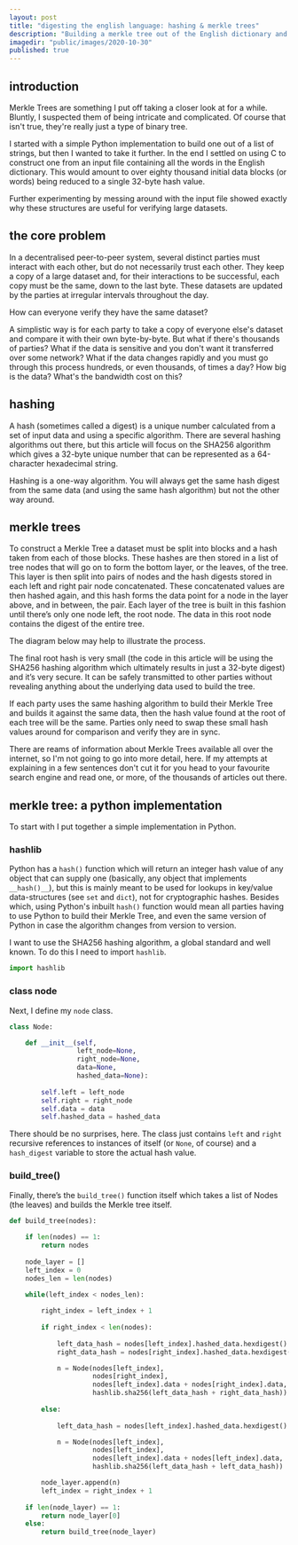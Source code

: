 ```yaml
---
layout: post
title: "digesting the english language: hashing & merkle trees"
description: "Building a merkle tree out of the English dictionary and getting the root hash of the English Language"
imagedir: "public/images/2020-10-30"
published: true
---
```

## introduction
Merkle Trees are something I put off taking a closer look at for a while. Bluntly, I suspected them of being intricate and complicated. Of course that isn't true, they're really just a type of binary tree.

I started with a simple Python implementation to build one out of a list of strings, but then I wanted to take it further. In the end I settled on using C to construct one from an input file containing all the words in the English dictionary. This would amount to over eighty thousand initial data blocks (or words) being reduced to a single 32-byte hash value.

Further experimenting by messing around with the input file showed exactly why these structures are useful for verifying large datasets.

## the core problem
In a decentralised peer-to-peer system, several distinct parties must interact with each other, but do not necessarily trust each other. They keep a copy of a large dataset and, for their interactions to be successful, each copy must be the same, down to the last byte. These datasets are updated by the parties at irregular intervals throughout the day.

How can everyone verify they have the same dataset?

A simplistic way is for each party to take a copy of everyone else's dataset and compare it with their own byte-by-byte. But what if there's thousands of parties? What if the data is sensitive and you don't want it transferred over some network? What if the data changes rapidly and you must go through this process hundreds, or even thousands, of times a day? How big is the data? What's the bandwidth cost on this?

## hashing
A hash (sometimes called a digest) is a unique number calculated from a set of input data and using a specific algorithm. There are several hashing algorithms out there, but this article will focus on the SHA256 algorithm which gives a 32-byte unique number that can be represented as a 64-character hexadecimal string.

Hashing is a one-way algorithm. You will always get the same hash digest from the same data (and using the same hash algorithm) but not the other way around.

## merkle trees
To construct a Merkle Tree a dataset must be split into blocks and a hash taken from each of those blocks. These hashes are then stored in a list of tree nodes that will go on to form the bottom layer, or the leaves, of the tree.  This layer is then split into pairs of nodes and the hash digests stored in each left and right pair node concatenated. These concatenated values are then hashed again, and this hash forms the data point for a node in the layer above, and in between, the pair. Each layer of the tree is built in this fashion until there’s only one node left, the root node. The data in this root node contains the digest of the entire tree. 

The diagram below may help to illustrate the process.

The final root hash is very small (the code in this article will be using the SHA256 hashing algorithm which ultimately results in just a 32-byte digest) and it’s very secure. It can be safely transmitted to other parties without revealing anything about the underlying data used to build the tree.

If each party uses the same hashing algorithm to build their Merkle Tree and builds it against the same data, then the hash value found at the root of each tree will be the same. Parties only need to swap these small hash values around for comparison and verify they are in sync.

There are reams of information about Merkle Trees available all over the internet, so I'm not going to go into more detail, here. If my attempts at explaining in a few sentences don't cut it for you head to your favourite search engine and read one, or more, of the thousands of articles out there.
 
## merkle tree: a python implementation
To start with I put together a simple implementation in Python.

### hashlib
Python has a `hash()` function which will return an integer hash value of any object that can supply one (basically, any object that implements `__hash()__`), but this is  mainly meant to be used for lookups in key/value data-structures (see `set` and `dict`), not for cryptographic hashes. Besides which, using Python's inbuilt `hash()` function would mean all parties having to use Python to build their Merkle Tree, and even the same version of Python in case the algorithm changes from version to version.

I want to use the SHA256 hashing algorithm, a global standard and well known. To do this I need to import `hashlib`.

```python
import hashlib
```

### class node

Next, I define my `node` class.

```python
class Node:

    def __init__(self,
                 left_node=None,
                 right_node=None,
                 data=None,
                 hashed_data=None):
                 
        self.left = left_node
        self.right = right_node
        self.data = data
        self.hashed_data = hashed_data
```

There should be no surprises, here. The class just contains `left` and `right` recursive references to instances of itself (or `None`, of course) and a `hash_digest` variable to store the actual hash value.

### build_tree()

Finally, there’s the `build_tree()` function itself which takes a list of Nodes (the leaves) and builds the Merkle tree itself.

```python
def build_tree(nodes):
    
    if len(nodes) == 1:
        return nodes
    
    node_layer = []
    left_index = 0
    nodes_len = len(nodes)

    while(left_index < nodes_len):
    
        right_index = left_index + 1
    
        if right_index < len(nodes):
        
            left_data_hash = nodes[left_index].hashed_data.hexdigest().encode('utf-8')
            right_data_hash = nodes[right_index].hashed_data.hexdigest().encode('utf-8')

            n = Node(nodes[left_index],
                     nodes[right_index], 
                     nodes[left_index].data + nodes[right_index].data,
                     hashlib.sha256(left_data_hash + right_data_hash))
                     
        else:
        
            left_data_hash = nodes[left_index].hashed_data.hexdigest().encode('utf-8')

            n = Node(nodes[left_index],
                     nodes[left_index], 
                     nodes[left_index].data + nodes[left_index].data,
                     hashlib.sha256(left_data_hash + left_data_hash))

        node_layer.append(n)
        left_index = right_index + 1
    
    if len(node_layer) == 1:
        return node_layer[0]
    else:
        return build_tree(node_layer)
```
